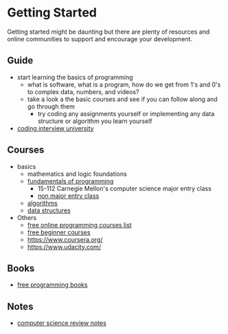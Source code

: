 # Getting Started

Getting started might be daunting but there are plenty of resources and online communities to support and encourage your development.

## Guide

* start learning the basics of programming
  * what is software, what is a program, how do we get from 1's and 0's to complex data, numbers, and videos?
  * take a look a the basic courses and see if you can follow along and go through them
    * try coding any assignments yourself or implementing any data structure or algorithm you learn yourself
* [coding interview university](https://github.com/jwasham/coding-interview-university)


## Courses

* basics
  * mathematics and logic foundations
  * [fundamentals of programming](https://www.cs.cmu.edu/~112n18/schedule.html)
    * 15-112 Carnegie Mellon's computer science major entry class
    * [non major entry class](https://www.cs.cmu.edu/~15110-n15/schedule.html)
  * [algorithms](https://github.com/unboagable/software-engineering-roadmap/blob/master/Computer%20Science%20Review/Notes/Algorithms/Algorithms.md)
  * [data structures](https://github.com/unboagable/software-engineering-roadmap/blob/master/Computer%20Science%20Review/Notes/Data%20Structures/Data%20Structures.md)
* Others
  * [free online programming courses list](https://www.reddit.com/r/learnprogramming/comments/4rimxf/heres_a_list_of_234_free_online_programmingcs/)
  * [free beginner courses](https://www.codecademy.com/)
  * https://www.coursera.org/
  * https://www.udacity.com/

## Books

* [free programming books](https://github.com/EbookFoundation/free-programming-books)

## Notes

* [computer science review notes](https://github.com/unboagable/software-engineering-roadmap/blob/master/Computer%20Science%20Review/Notes/Computer%20Science%20Review.md)

